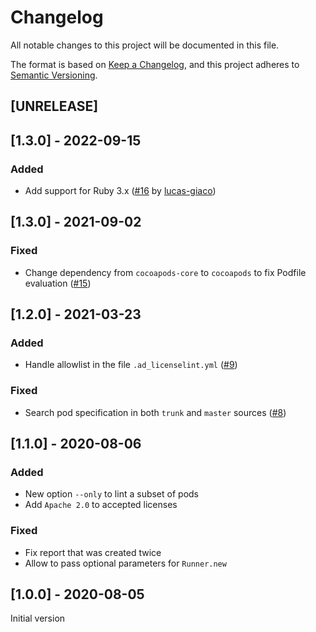 # Changelog

All notable changes to this project will be documented in this file.

The format is based on [Keep a Changelog](https://keepachangelog.com/en/1.0.0/),
and this project adheres to [Semantic Versioning](https://semver.org/spec/v2.0.0.html).

## [UNRELEASE]

## [1.3.0] - 2022-09-15

### Added

- Add support for Ruby 3.x ([#16](https://github.com/faberNovel/ad_licenselint/pull/16) by [lucas-giaco](https://github.com/lucas-giaco))

## [1.3.0] - 2021-09-02

### Fixed

- Change dependency from `cocoapods-core` to `cocoapods` to fix Podfile evaluation ([#15](https://github.com/faberNovel/ad_licenselint/pull/15))

## [1.2.0] - 2021-03-23

### Added

- Handle allowlist in the file `.ad_licenselint.yml` ([#9](https://github.com/faberNovel/ad_licenselint/pull/9))

### Fixed

- Search pod specification in both `trunk` and `master` sources ([#8](https://github.com/faberNovel/ad_licenselint/pull/8))

## [1.1.0] - 2020-08-06

### Added

- New option `--only` to lint a subset of pods
- Add `Apache 2.0` to accepted licenses

### Fixed

- Fix report that was created twice
- Allow to pass optional parameters for `Runner.new`

## [1.0.0] - 2020-08-05

Initial version
